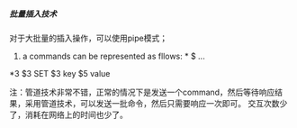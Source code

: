 ##### 批量插入技术

对于大批量的插入操作，可以使用pipe模式；

1. a commands can be represented as fllows:
*<args><cr><lf>
$<len><cr><lf>
<arg0><cr><lf>
<arg1><cr><lf>
...
<argN><cr><lf>

*3<cr><lf>
$3<cr><lf>
SET<cr><lf>
$3<cr><lf>
key<cr><lf>
$5<cr><lf>
value<cr><lf>

注：管道技术非常不错，正常的情况下是发送一个command，然后等待响应结果，采用管道技术，可以发送一批命令，然后只需要响应一次即可。
交互次数少了，消耗在网络上的时间也少了。

